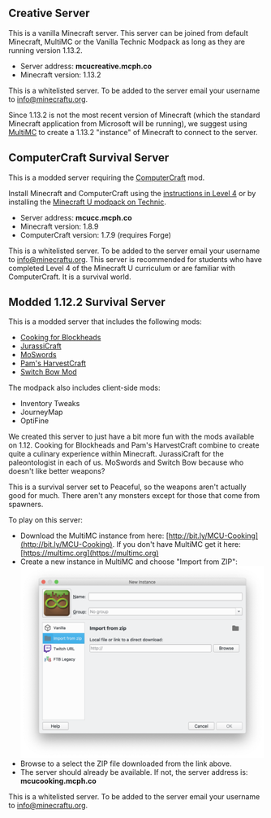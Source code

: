 ## Creative Server

This is a vanilla Minecraft server. This server can be joined from default Minecraft, MultiMC or the Vanilla Technic Modpack as long as they are running version 1.13.2.

* Server address: **mcucreative.mcph.co**
* Minecraft version: 1.13.2

This is a whitelisted server. To be added to the server email your username to info@minecraftu.org. 

Since 1.13.2 is not the most recent version of Minecraft (which the standard Minecraft application from Microsoft will be running), we suggest using [MultiMC](https://multimc.org/) to create a 1.13.2 "instance" of Minecraft to connect to the server.

## ComputerCraft Survival Server

This is a modded server requiring the [ComputerCraft](http://www.computercraft.info/) mod.

Install Minecraft and ComputerCraft using the [instructions in Level 4](https://github.com/MinecraftU/mcu-curriculum/blob/master/level_4/section_1.md#installing-computercraft) or by installing the [Minecraft U modpack on Technic](https://www.technicpack.net/modpack/mcu.743668). 

* Server address: **mcucc.mcph.co**
* Minecraft version: 1.8.9
* ComputerCraft version: 1.7.9 (requires Forge)

This is a whitelisted server. To be added to the server email your username to info@minecraftu.org. This server is recommended for students who have completed Level 4 of the Minecraft U curriculum or are familiar with ComputerCraft. It is a survival world.

## Modded 1.12.2 Survival Server

This is a modded server that includes the following mods:

* [Cooking for Blockheads](http://blay09.net/mods/cookingforblockheads/?page=cookingforblockheads)
* [JurassiCraft](https://www.curseforge.com/minecraft/mc-mods/jurassicraft)
* [MoSwords](http://www.9minecraft.net/moswords-mod/)
* [Pam's HarvestCraft](https://www.minecraftmods.com/pams-harvestcraft/)
* [Switch Bow Mod](http://www.9minecraft.net/switch-bow-mod/)

The modpack also includes client-side mods:

* Inventory Tweaks
* JourneyMap
* OptiFine

We created this server to just have a bit more fun with the mods available on 1.12. Cooking for Blockheads and Pam's HarvestCraft combine to create quite a culinary experience within Minecraft. JurassiCraft for the paleontologist in each of us. MoSwords and Switch Bow because who doesn't like better weapons?

This is a survival server set to Peaceful, so the weapons aren't actually good for much. There aren't any monsters except for those that come from spawners. 

To play on this server:

* Download the MultiMC instance from here: [http://bit.ly/MCU-Cooking](http://bit.ly/MCU-Cooking). If you don't have MultiMC get it here: [https://multimc.org](https://multimc.org)
* Create a new instance in MultiMC and choose "Import from ZIP":
  ![](multimc-import-from-zip.png)
* Browse to a select the ZIP file downloaded from the link above.
* The server should already be available. If not, the server address is: **mcucooking.mcph.co**

This is a whitelisted server. To be added to the server email your username to info@minecraftu.org.